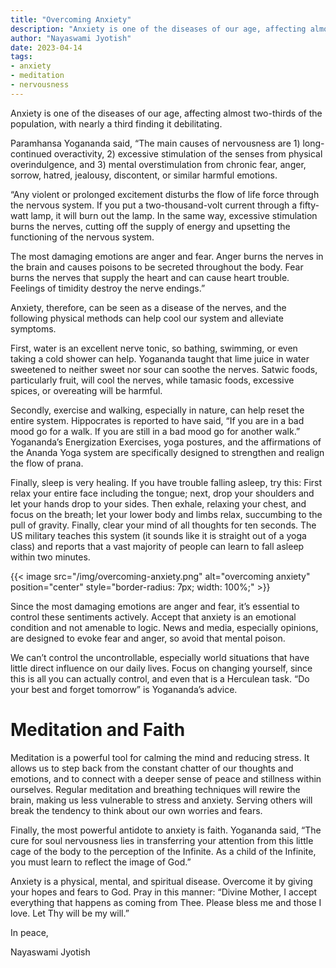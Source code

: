 ```yaml
---
title: "Overcoming Anxiety"
description: "Anxiety is one of the diseases of our age, affecting almost two-thirds of the population, with nearly a third finding it debilitating."
author: "Nayaswami Jyotish"
date: 2023-04-14
tags:
- anxiety
- meditation
- nervousness
---
```


Anxiety is one of the diseases of our age, affecting almost two-thirds of the population, with nearly a third finding it debilitating.

Paramhansa Yogananda said, “The main causes of nervousness are 1) long-continued overactivity, 2) excessive stimulation of the senses from physical overindulgence, and 3) mental overstimulation from chronic fear, anger, sorrow, hatred, jealousy, discontent, or similar harmful emotions.

“Any violent or prolonged excitement disturbs the flow of life force through the nervous system. If you put a two-thousand-volt current through a fifty-watt lamp, it will burn out the lamp. In the same way, excessive stimulation burns the nerves, cutting off the supply of energy and upsetting the functioning of the nervous system.

The most damaging emotions are anger and fear. Anger burns the nerves in the brain and causes poisons to be secreted throughout the body. Fear burns the nerves that supply the heart and can cause heart trouble. Feelings of timidity destroy the nerve endings.”

Anxiety, therefore, can be seen as a disease of the nerves, and the following physical methods can help cool our system and alleviate symptoms.

First, water is an excellent nerve tonic, so bathing, swimming, or even taking a cold shower can help. Yogananda taught that lime juice in water sweetened to neither sweet nor sour can soothe the nerves. Satwic foods, particularly fruit, will cool the nerves, while tamasic foods, excessive spices, or overeating will be harmful.

Secondly, exercise and walking, especially in nature, can help reset the entire system. Hippocrates is reported to have said, “If you are in a bad mood go for a walk. If you are still in a bad mood go for another walk.” Yogananda’s Energization Exercises, yoga postures, and the affirmations of the Ananda Yoga system are specifically designed to strengthen and realign the flow of prana.

Finally, sleep is very healing. If you have trouble falling asleep, try this: First relax your entire face including the tongue; next, drop your shoulders and let your hands drop to your sides. Then exhale, relaxing your chest, and focus on the breath; let your lower body and limbs relax, succumbing to the pull of gravity. Finally, clear your mind of all thoughts for ten seconds. The US military teaches this system (it sounds like it is straight out of a yoga class) and reports that a vast majority of people can learn to fall asleep within two minutes.

{{< image src="/img/overcoming-anxiety.png" alt="overcoming anxiety" position="center" style="border-radius: 7px; width: 100%;" >}}

Since the most damaging emotions are anger and fear, it’s essential to control these sentiments actively. Accept that anxiety is an emotional condition and not amenable to logic. News and media, especially opinions, are designed to evoke fear and anger, so avoid that mental poison.

We can’t control the uncontrollable, especially world situations that have little direct influence on our daily lives. Focus on changing yourself, since this is all you can actually control, and even that is a Herculean task. “Do your best and forget tomorrow” is Yogananda’s advice.

# Meditation and Faith

Meditation is a powerful tool for calming the mind and reducing stress. It allows us to step back from the constant chatter of our thoughts and emotions, and to connect with a deeper sense of peace and stillness within ourselves. Regular meditation and breathing techniques will rewire the brain, making us less vulnerable to stress and anxiety. Serving others will break the tendency to think about our own worries and fears.

Finally, the most powerful antidote to anxiety is faith. Yogananda said, “The cure for soul nervousness lies in transferring your attention from this little cage of the body to the perception of the Infinite. As a child of the Infinite, you must learn to reflect the image of God.”

Anxiety is a physical, mental, and spiritual disease. Overcome it by giving your hopes and fears to God. Pray in this manner: “Divine Mother, I accept everything that happens as coming from Thee. Please bless me and those I love. Let Thy will be my will.”


In peace,

Nayaswami Jyotish
